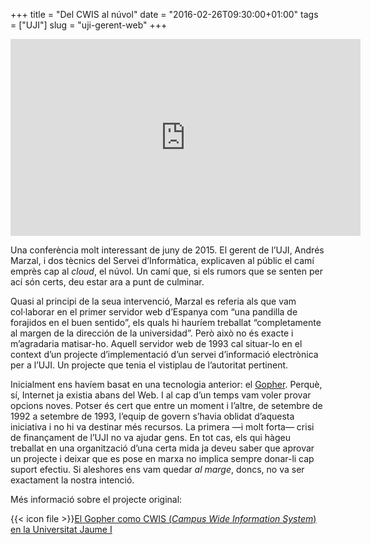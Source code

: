 +++
title = "Del CWIS al núvol"
date = "2016-02-26T09:30:00+01:00"
tags = ["UJI"]
slug = "uji-gerent-web"
+++

<iframe width="560" height="315" src="https://www.youtube.com/embed/tndxUNDXl5I" frameborder="0" allow="accelerometer; autoplay; clipboard-write; encrypted-media; gyroscope; picture-in-picture" allowfullscreen></iframe>

Una conferència molt interessant de juny de 2015. El gerent de l’UJI, Andrés Marzal, i dos tècnics del Servei d’Informàtica, explicaven al públic el camí emprès cap al *cloud*, el núvol. Un camí que, si els rumors que se senten per ací són certs, deu estar ara a punt de culminar.

Quasi al principi de la seua intervenció, Marzal es referia als que vam col·laborar en el primer servidor web d’Espanya com “una pandilla de forajidos en el buen sentido”, els quals hi hauríem treballat “completamente al margen de la dirección de la universidad”. Però això no és exacte i m’agradaria matisar-ho. Aquell servidor web de 1993 cal situar-lo en el context d’un projecte d’implementació d’un servei d’informació electrònica per a l’UJI. Un projecte que tenia el vistiplau de l’autoritat pertinent.

Inicialment ens havíem basat en una tecnologia anterior: el [Gopher](https://en.wikipedia.org/wiki/Gopher_(protocol)). Perquè, sí, Internet ja existia abans del Web. I al cap d’un temps vam voler provar opcions noves. Potser és cert que entre un moment i l’altre, de setembre de 1992 a setembre de 1993, l’equip de govern s’havia oblidat d’aquesta iniciativa i no hi va destinar més recursos. La primera —i molt forta— crisi de finançament de l’UJI no va ajudar gens. En tot cas, els qui hàgeu treballat en una organització d’una certa mida ja deveu saber que aprovar un projecte i deixar que es pose en marxa no implica sempre donar-li cap suport efectiu. Si aleshores ens vam quedar *al marge*, doncs, no va ser exactament la nostra intenció.

Més informació sobre el projecte original:

{{< icon file >}}[El Gopher como CWIS
(*Campus Wide Information System*)
en la Universitat Jaume I](http://nti.uji.es/docs/nti/castello.html)